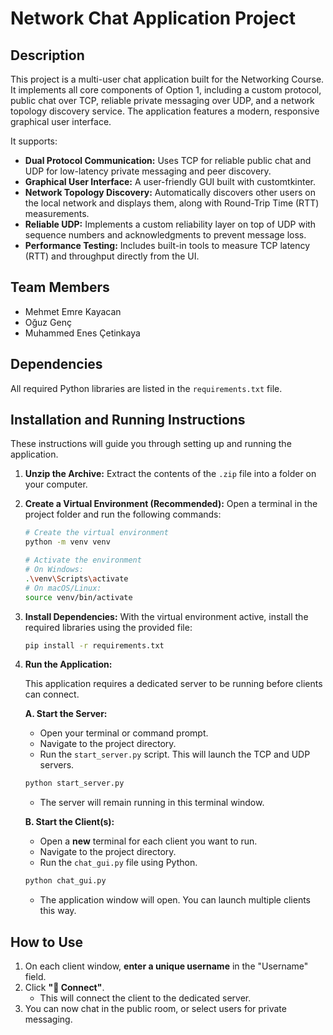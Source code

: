 # Network Chat Application Project

## Description

This project is a multi-user chat application built for the Networking Course. It implements all core components of Option 1, including a custom protocol, public chat over TCP, reliable private messaging over UDP, and a network topology discovery service. The application features a modern, responsive graphical user interface.

It supports:
- **Dual Protocol Communication:** Uses TCP for reliable public chat and UDP for low-latency private messaging and peer discovery.
- **Graphical User Interface:** A user-friendly GUI built with customtkinter.
- **Network Topology Discovery:** Automatically discovers other users on the local network and displays them, along with Round-Trip Time (RTT) measurements.
- **Reliable UDP:** Implements a custom reliability layer on top of UDP with sequence numbers and acknowledgments to prevent message loss.
- **Performance Testing:** Includes built-in tools to measure TCP latency (RTT) and throughput directly from the UI.

## Team Members

- Mehmet Emre Kayacan
- Oğuz Genç
- Muhammed Enes Çetinkaya

## Dependencies

All required Python libraries are listed in the `requirements.txt` file.

## Installation and Running Instructions

These instructions will guide you through setting up and running the application.

1.  **Unzip the Archive:**
    Extract the contents of the `.zip` file into a folder on your computer.

2.  **Create a Virtual Environment (Recommended):**
    Open a terminal in the project folder and run the following commands:
    ```bash
    # Create the virtual environment
    python -m venv venv

    # Activate the environment
    # On Windows:
    .\venv\Scripts\activate
    # On macOS/Linux:
    source venv/bin/activate
    ```

3.  **Install Dependencies:**
    With the virtual environment active, install the required libraries using the provided file:
    ```bash
    pip install -r requirements.txt
    ```

4.  **Run the Application:**

    This application requires a dedicated server to be running before clients can connect.

    **A. Start the Server:**
    - Open your terminal or command prompt.
    - Navigate to the project directory.
    - Run the `start_server.py` script. This will launch the TCP and UDP servers.
    ```sh
    python start_server.py
    ```
    - The server will remain running in this terminal window.

    **B. Start the Client(s):**
    - Open a **new** terminal for each client you want to run.
    - Navigate to the project directory.
    - Run the `chat_gui.py` file using Python.
    ```sh
    python chat_gui.py
    ```
    - The application window will open. You can launch multiple clients this way.

## How to Use
1.  On each client window, **enter a unique username** in the "Username" field.
2.  Click **"🚀 Connect"**.
    - This will connect the client to the dedicated server.
3.  You can now chat in the public room, or select users for private messaging. 